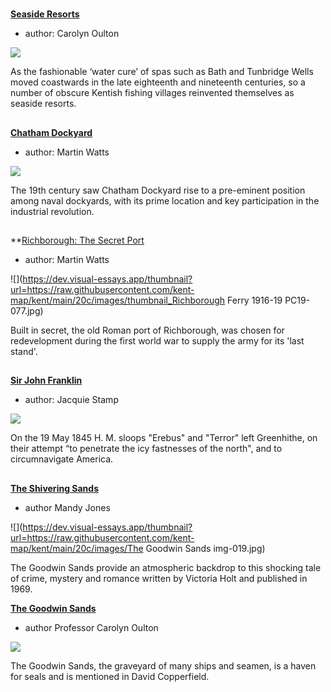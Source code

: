 <param ve-config 
       title="Seascapes"
       banner="images/Hay barges banner.jpg"
       layout="index">

#

##
**[Seaside Resorts](/19c/19c-seaside)**

- author: Carolyn Oulton

![](https://dev.visual-essays.app/thumbnail?url=https://raw.githubusercontent.com/kent-map/kent/main/19c/images/Margatefromtheparade.jpg)

As the fashionable ‘water cure’ of spas such as Bath and Tunbridge Wells moved coastwards in the late eighteenth and nineteenth centuries, so a number of obscure Kentish fishing villages reinvented themselves as seaside resorts. 
##
**[Chatham Dockyard](/19c/19c-chatham-dockyard)**

- author: Martin Watts

![](https://dev.visual-essays.app/thumbnail?url=https://raw.githubusercontent.com/kent-map/kent/main/19c/images/The_Medway_Chatham_England-LCCN2002711859.jpg)

The 19th century saw Chatham Dockyard rise to a pre-eminent position among naval dockyards, with its prime location and key participation in the industrial revolution.

##
**[Richborough: The Secret Port](/20c/20c-richborough)

- author: Martin Watts

![](https://dev.visual-essays.app/thumbnail?url=https://raw.githubusercontent.com/kent-map/kent/main/20c/images/thumbnail_Richborough Ferry 1916-19 PC19-077.jpg)

Built in secret, the old Roman port of Richborough, was chosen for redevelopment during the first world war to supply the army for its 'last stand'.

##
**[Sir John Franklin](/19c/19c-franklin-biography)**

- author: Jacquie Stamp

![](https://dev.visual-essays.app/thumbnail?url=https://raw.githubusercontent.com/kent-map/kent/main/19c/images/erebus.jpg)

On the 19 May 1845 H. M. sloops "Erebus" and "Terror" left Greenhithe, on their attempt “to penetrate the icy fastnesses of the north", and to circumnavigate America.

##
**[The Shivering Sands](/20c/20c-holt-biography/)**

- author Mandy Jones

![](https://dev.visual-essays.app/thumbnail?url=https://raw.githubusercontent.com/kent-map/kent/main/20c/images/The Goodwin Sands img-019.jpg)

The Goodwin Sands provide an atmospheric backdrop to this shocking tale of crime, mystery and romance written by Victoria Holt and published in 1969.

**[The Goodwin Sands](/dickens/david-copperfield-goodwin-sands/)**

- author Professor Carolyn Oulton

![](https://dev.visual-essays.app/thumbnail?url=https://upload.wikimedia.org/wikipedia/commons/4/48/Captn._Bullock%27s_Safety_Beacon_on_the_Goodwin_Sands_%28BM_1871%2C0812.5365%29.jpg)

The Goodwin Sands, the graveyard of many ships and seamen, is a haven for seals and is mentioned in David Copperfield.
